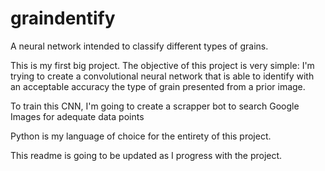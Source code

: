 # graindentify
A neural network intended to classify different types of grains.

This is my first big project.
The objective of this project is very simple:
I'm trying to create a convolutional neural network that is able to identify with an acceptable accuracy the type of grain presented from a prior image.

To train this CNN, I'm going to create a scrapper bot to search Google Images for adequate data points

Python is my language of choice for the entirety of this project.

This readme is going to be updated as I progress with the project.
